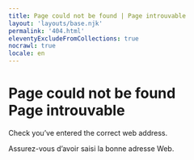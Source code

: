 ```yaml
---
title: Page could not be found | Page introuvable
layout: 'layouts/base.njk'
permalink: '404.html'
eleventyExcludeFromCollections: true
nocrawl: true
locale: en
---
```


<h1>Page could not be found <br/><span lang="fr">Page introuvable</span></h1>

Check you’ve entered the correct web address.

<p lang="fr">Assurez-vous d’avoir saisi la bonne adresse Web.</p>
